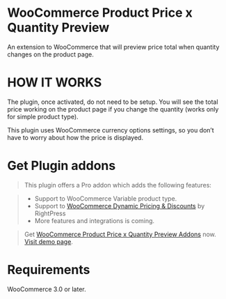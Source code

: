 # WooCommerce Product Price x Quantity Preview
An extension to WooCommerce that will preview price total when quantity changes on the product page.

# HOW IT WORKS
The plugin, once activated, do not need to be setup. You will see the total price working on the product page if you change the quantity (works only for simple product type).

This plugin uses WooCommerce currency options settings, so you don’t have to worry about how the price is displayed.


# Get Plugin addons
>This plugin offers a Pro addon which adds the following features:

>* Support to WooCommerce Variable product type. 
>* Support to [WooCommerce Dynamic Pricing & Discounts](https://codecanyon.net/item/woocommerce-dynamic-pricing-discounts/7119279) by RightPress
>* More features and integrations is coming.

>Get [WooCommerce Product Price x Quantity Preview Addons](http://reigelgallarde.me/product/woocommerce-product-price-x-quantity-preview/) now.
>[Visit demo page](http://demo.reigelgallarde.me/ppqp/product-category/clothing/hoodies/). 

# Requirements
WooCommerce 3.0 or later.

